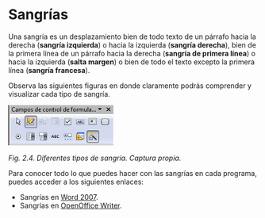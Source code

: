 # Sangrías

Una sangría es un desplazamiento bien de todo texto de un párrafo hacia la derecha (**sangría izquierda**) o hacia la izquierda (**sangría derecha**), bien de la primera línea de un párrafo hacia la derecha (**sangría de primera línea**) o hacia la izquierda (**salta margen**) o bien de todo el texto excepto la primera línea (**sangría francesa**).

Observa las siguientes figuras en donde claramente podrás comprender y visualizar cada tipo de sangría.


![](img/Imagen_04.jpg)


_Fig. 2.4. Diferentes tipos de sangría. Captura propia._

Para conocer todo lo que puedes hacer con las sangrías en cada programa, puedes acceder a los siguientes enlaces:

*   Sangrías en [Word 2007](http://office.microsoft.com/es-es/word-help/aplicar-sangrias-a-los-parrafos-HP010016528.aspx?CTT=1 "Sangrías en Word 2007").
*   Sangrías en [OpenOffice Writer](http://wiki.open-office.es/La_pesta%C3%B1a_sangr%C3%ADas_y_espacios "Sangrías en Writer").

